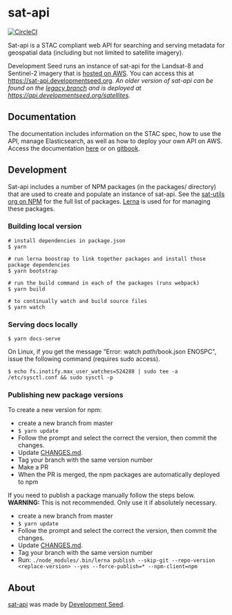 # sat-api 

[![CircleCI](https://circleci.com/gh/sat-utils/sat-api.svg?style=svg)](https://circleci.com/gh/sat-utils/sat-api)

Sat-api is a STAC compliant web API for searching and serving metadata for geospatial data (including but not limited to satellite imagery).

Development Seed runs an instance of sat-api for the Landsat-8 and Sentinel-2 imagery that is [hosted on AWS](https://aws.amazon.com/earth/). You can access this at https://sat-api.developmentseed.org. *An older version of sat-api can be found on the [legacy branch](https://github.com/sat-utils/sat-api/tree/legacy) and is deployed at https://api.developmentseed.org/satellites.*


## Documentation

The documentation includes information on the STAC spec, how to use the API, manage Elasticsearch, as well as how to deploy your own API on AWS. Access the documentation [here](docs) or on [gitbook](https://sat-utils.gitbook.io/sat-api/).


## Development

Sat-api includes a number of NPM packages (in the packages/ directory) that are used to create and populate an instance of sat-api. See the [sat-utils org on NPM](https://www.npmjs.com/org/sat-utils) for the full list of packages. [Lerna](https://github.com/lerna/lerna) is used for for managing these packages.

### Building local version

    # install dependencies in package.json
    $ yarn

    # run lerna boostrap to link together packages and install those package dependencies
    $ yarn bootstrap

    # run the build command in each of the packages (runs webpack)
    $ yarn build

    # to continually watch and build source files
    $ yarn watch

### Serving docs locally

    $ yarn docs-serve

On Linux, if you get the message "Error: watch *path*/book.json ENOSPC", issue the following command (requires sudo access).

    $ echo fs.inotify.max_user_watches=524288 | sudo tee -a /etc/sysctl.conf && sudo sysctl -p

### Publishing new package versions

To create a new version for npm:

- create a new branch from master
- `$ yarn update`
- Follow the prompt and select the correct the version, then commit the changes.
- Update [CHANGES.md](CHANGES.md).
- Tag your branch with the same version number
- Make a PR
- When the PR is merged, the npm packages are automatically deployed to npm

If you need to publish a package manually follow the steps below. **WARNING:** This is not recommended. Only use it if absolutely necessary.

- create a new branch from master
- `$ yarn update`
- Follow the prompt and select the correct the version, then commit the changes.
- Update [CHANGES.md](CHANGES.md).
- Tag your branch with the same version number
- Run: `./node_modules/.bin/lerna publish --skip-git --repo-version <replace-version> --yes --force-publish=* --npm-client=npm`


## About

[sat-api](http://github.com/sat-utils/sat-api.git) was made by [Development Seed](http://developmentseed.org).
